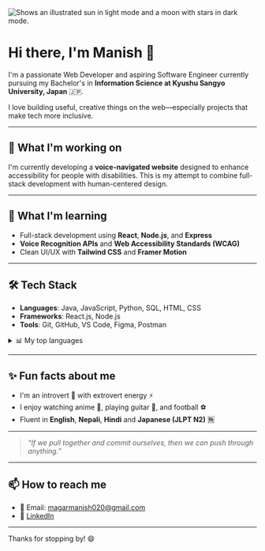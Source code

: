 <picture>
  <source media="(prefers-color-scheme: dark)" srcset="https://user-images.githubusercontent.com/25423296/163456776-7f95b81a-f1ed-45f7-b7ab-8fa810d529fa.png">
  <source media="(prefers-color-scheme: light)" srcset="https://user-images.githubusercontent.com/25423296/163456779-a8556205-d0a5-45e2-ac17-42d089e3c3f8.png">
  <img alt="Shows an illustrated sun in light mode and a moon with stars in dark mode." src="https://user-images.githubusercontent.com/25423296/163456779-a8556205-d0a5-45e2-ac17-42d089e3c3f8.png">
</picture>

# Hi there, I'm Manish 👋

I'm a passionate Web Developer and aspiring Software Engineer currently pursuing my Bachelor's in **Information Science at Kyushu Sangyo University, Japan** 🇯🇵. 

I love building useful, creative things on the web—especially projects that make tech more inclusive.

---

## 🔭 What I'm working on
I'm currently developing a **voice-navigated website** designed to enhance accessibility for people with disabilities. This is my attempt to combine full-stack development with human-centered design.

---

## 🌱 What I'm learning
- Full-stack development using **React**, **Node.js**, and **Express**
- **Voice Recognition APIs** and **Web Accessibility Standards (WCAG)**
- Clean UI/UX with **Tailwind CSS** and **Framer Motion**

---

## 🛠️ Tech Stack

- **Languages**: Java, JavaScript, Python, SQL, HTML, CSS
- **Frameworks**: React.js, Node.js
- **Tools**: Git, GitHub, VS Code, Figma, Postman

<details>
<summary>📊 My top languages</summary>

| Rank | Language    |
|------|-------------|
| 1    | Java         |
| 2    | JavaScript   |
| 3    | Python       |

</details>

---

## ✨ Fun facts about me

- I'm an introvert 🤫 with extrovert energy ⚡
- I enjoy watching anime 🎌, playing guitar 🎸, and football ⚽
- Fluent in **English**, **Nepali**, **Hindi** and **Japanese (JLPT N2)** 🈚

---

> _“If we pull together and commit ourselves, then we can push through anything.”_

---

## 📫 How to reach me

- 💌 Email: [magarmanish020@gmail.com](mailto:magarmanish020@gmail.com)
- 🔗 [LinkedIn](https://www.linkedin.com/in/manish-kr-dangal-magar/)

---

Thanks for stopping by! 😄
